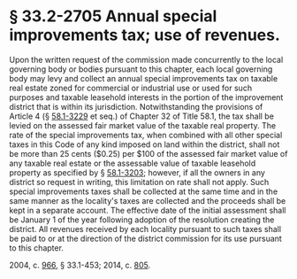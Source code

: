 # § 33.2-2705 Annual special improvements tax; use of revenues.

<p>Upon the written request of the commission made concurrently to the local governing body or bodies pursuant to this chapter, each local governing body may levy and collect an annual special improvements tax on taxable real estate zoned for commercial or industrial use or used for such purposes and taxable leasehold interests in the portion of the improvement district that is within its jurisdiction. Notwithstanding the provisions of Article 4 (§ <a href='http://law.lis.virginia.gov/vacode/58.1-3229/'>58.1-3229</a> et seq.) of Chapter 32 of Title 58.1, the tax shall be levied on the assessed fair market value of the taxable real property. The rate of the special improvements tax, when combined with all other special taxes in this Code of any kind imposed on land within the district, shall not be more than 25 cents ($0.25) per $100 of the assessed fair market value of any taxable real estate or the assessable value of taxable leasehold property as specified by § <a href='http://law.lis.virginia.gov/vacode/58.1-3203/'>58.1-3203</a>; however, if all the owners in any district so request in writing, this limitation on rate shall not apply. Such special improvements taxes shall be collected at the same time and in the same manner as the locality's taxes are collected and the proceeds shall be kept in a separate account. The effective date of the initial assessment shall be January 1 of the year following adoption of the resolution creating the district. All revenues received by each locality pursuant to such taxes shall be paid to or at the direction of the district commission for its use pursuant to this chapter.</p><p>2004, c. <a href='http://lis.virginia.gov/cgi-bin/legp604.exe?041+ful+CHAP0966'>966</a>, § 33.1-453; 2014, c. <a href='http://lis.virginia.gov/cgi-bin/legp604.exe?141+ful+CHAP0805'>805</a>.</p>
